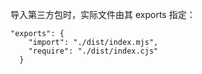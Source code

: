 导入第三方包时，实际文件由其 exports 指定：

```
"exports": {
    "import": "./dist/index.mjs",
    "require": "./dist/index.cjs"
  }
```
